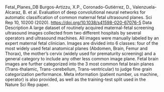 Fetal_Planes_DB
Burgos-Artizzu, X.P., Coronado-Gutiérrez, D., Valenzuela-Alcaraz, B. et al. Evaluation of deep convolutional neural networks for automatic classification of common maternal fetal ultrasound planes. Sci Rep 10, 10200 (2020). https://doi.org/10.1038/s41598-020-67076-5
Data Description
A large dataset of routinely acquired maternal-fetal screening ultrasound images collected from two different hospitals by several operators and ultrasound machines. All images were manually labeled by an expert maternal fetal clinician.
Images are divided into 6 classes: four of the most widely used fetal anatomical planes (Abdomen, Brain, Femur and Thorax), the mother’s cervix (widely used for prematurity screening) and a general category to include any other less common image plane. 
Fetal brain images are further categorized into the 3 most common fetal brain planes (Trans-thalamic, Trans-cerebellum, Trans-ventricular) to judge fine grain categorization performance. 
Meta information (patient number, us machine, operator) is also provided, as well as the training-test split used in the Nature Sci Rep paper.
